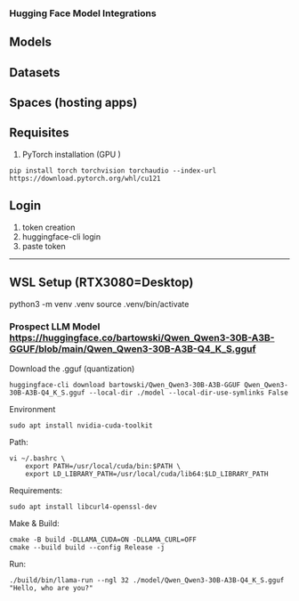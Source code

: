 ### Hugging Face Model Integrations

## Models
## Datasets
## Spaces (hosting apps)

## Requisites
1. PyTorch installation (GPU )
```
pip install torch torchvision torchaudio --index-url https://download.pytorch.org/whl/cu121

```

## Login
1. token creation
1. huggingface-cli login
1. paste token


---
## WSL Setup (RTX3080=Desktop)
python3 -m venv .venv
source .venv/bin/activate

### Prospect LLM Model https://huggingface.co/bartowski/Qwen_Qwen3-30B-A3B-GGUF/blob/main/Qwen_Qwen3-30B-A3B-Q4_K_S.gguf

Download the .gguf (quantization)
```
huggingface-cli download bartowski/Qwen_Qwen3-30B-A3B-GGUF Qwen_Qwen3-30B-A3B-Q4_K_S.gguf --local-dir ./model --local-dir-use-symlinks False
```

Environment
```
sudo apt install nvidia-cuda-toolkit
```

Path:
```
vi ~/.bashrc \
    export PATH=/usr/local/cuda/bin:$PATH \
    export LD_LIBRARY_PATH=/usr/local/cuda/lib64:$LD_LIBRARY_PATH
```
Requirements:
```
sudo apt install libcurl4-openssl-dev
```

Make & Build:
```
cmake -B build -DLLAMA_CUDA=ON -DLLAMA_CURL=OFF
cmake --build build --config Release -j
```

Run:
```
./build/bin/llama-run --ngl 32 ./model/Qwen_Qwen3-30B-A3B-Q4_K_S.gguf "Hello, who are you?"
```